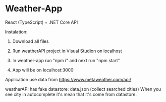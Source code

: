 # Weather-App
React (TypeScript) + .NET Core API


Instalation:

1. Download all files

2. Run weatherAPI project in Visual Studion on localhost

3. In weather-app run "npm i" and next run "npm start"

4. App will be on localhost:3000


Application use data from https://www.metaweather.com/api/

weatherAPI has fake datastore: data.json (collect searched cities)
When you see city in autocomplete it's mean that it's come from datastore.
